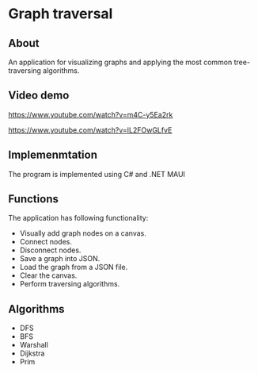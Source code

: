 # Graph traversal

## About

An application for visualizing graphs and applying the most common tree-traversing algorithms.

## Video demo

https://www.youtube.com/watch?v=m4C-y5Ea2rk

https://www.youtube.com/watch?v=IL2FOwGLfvE

## Implemenmtation

The program is implemented using C# and .NET MAUI

## Functions

The application has following functionality:

- Visually add graph nodes on a canvas.
- Connect nodes.
- Disconnect nodes.
- Save a graph into JSON.
- Load the graph from a JSON file.
- Clear the canvas.
- Perform traversing algorithms.

## Algorithms

- DFS
- BFS
- Warshall
- Dijkstra
- Prim
